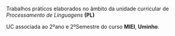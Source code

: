 Trabalhos práticos elaborados no âmbito da unidade curricular de *Processamento de Linguagens* **(PL)**

UC associada ao 2ºano e 2ºSemestre do curso **MIEI**, **Uminho**.

